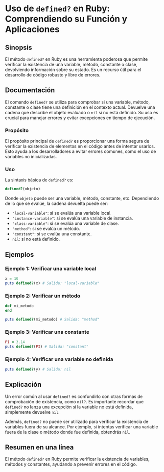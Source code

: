 <!--
Meta Description: # Uso de `defined?` en Ruby: Comprendiendo su Función y Aplicaciones ## Sinopsis El método `defined?` en Ruby es una herramienta poderosa que permite ...
Meta Keywords: una, defined, variable, verificar, ruby
-->

# Uso de `defined?` en Ruby: Comprendiendo su Función y Aplicaciones

## Sinopsis
El método `defined?` en Ruby es una herramienta poderosa que permite verificar la existencia de una variable, método, constante o clase, devolviendo información sobre su estado. Es un recurso útil para el desarrollo de código robusto y libre de errores.

## Documentación
El comando `defined?` se utiliza para comprobar si una variable, método, constante o clase tiene una definición en el contexto actual. Devuelve una cadena que describe el objeto evaluado o `nil` si no está definido. Su uso es crucial para manejar errores y evitar excepciones en tiempo de ejecución.

### Propósito
El propósito principal de `defined?` es proporcionar una forma segura de verificar la existencia de elementos en el código antes de intentar usarlos. Esto ayuda a los desarrolladores a evitar errores comunes, como el uso de variables no inicializadas.

### Uso
La sintaxis básica de `defined?` es:

```ruby
defined?(objeto)
```

Donde `objeto` puede ser una variable, método, constante, etc. Dependiendo de lo que se evalúe, la cadena devuelta puede ser:

- `"local-variable"`: si se evalúa una variable local.
- `"instance-variable"`: si se evalúa una variable de instancia.
- `"class-variable"`: si se evalúa una variable de clase.
- `"method"`: si se evalúa un método.
- `"constant"`: si se evalúa una constante.
- `nil`: si no está definido.

## Ejemplos

### Ejemplo 1: Verificar una variable local
```ruby
x = 10
puts defined?(x) # Salida: "local-variable"
```

### Ejemplo 2: Verificar un método
```ruby
def mi_metodo
end

puts defined?(mi_metodo) # Salida: "method"
```

### Ejemplo 3: Verificar una constante
```ruby
PI = 3.14
puts defined?(PI) # Salida: "constant"
```

### Ejemplo 4: Verificar una variable no definida
```ruby
puts defined?(y) # Salida: nil
```

## Explicación
Un error común al usar `defined?` es confundirlo con otras formas de comprobación de existencia, como `nil?`. Es importante recordar que `defined?` no lanza una excepción si la variable no está definida, simplemente devuelve `nil`. 

Además, `defined?` no puede ser utilizado para verificar la existencia de variables fuera de su alcance. Por ejemplo, si intentas verificar una variable fuera de la clase o método donde fue definida, obtendrás `nil`.

## Resumen en una línea
El método `defined?` en Ruby permite verificar la existencia de variables, métodos y constantes, ayudando a prevenir errores en el código.